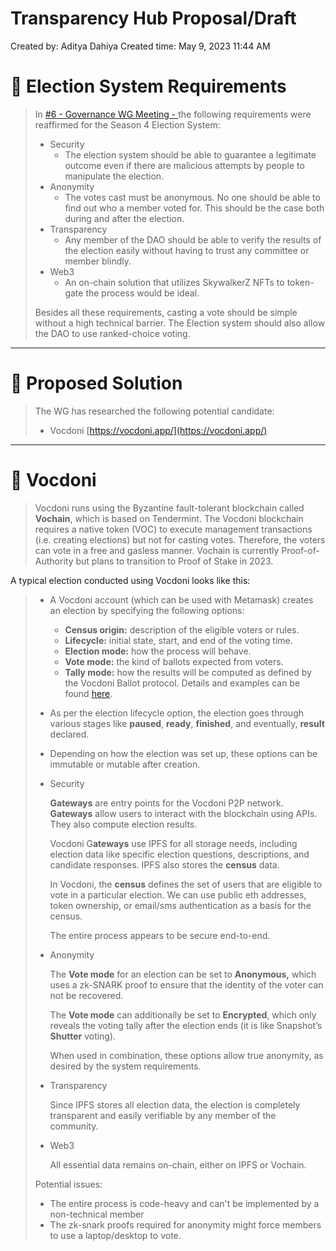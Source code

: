 # Transparency Hub Proposal/Draft

Created by: Aditya Dahiya
Created time: May 9, 2023 11:44 AM

# 👀 Election System Requirements

> In [#6 - Governance WG Meeting - ](../Governance%20WG%20Meetings%208818ea33b54a432ab37717683ebcb05f/#6%20-%20Governance%20WG%20Meeting%20-%20e2cbec625d8e4115a196e85afbbc04c2.md) the following requirements were reaffirmed for the Season 4 Election System:
> 
> - Security
>     - The election system should be able to guarantee a legitimate outcome even if there are malicious attempts by people to manipulate the election.
> - Anonymity
>     - The votes cast must be anonymous. No one should be able to find out who a member voted for. This should be the case both during and after the election.
> - Transparency
>     - Any member of the DAO should be able to verify the results of the election easily without having to trust any committee or member blindly.
> - Web3
>     - An on-chain solution that utilizes SkywalkerZ NFTs to token-gate the process would be ideal.
> 
> Besides all these requirements, casting a vote should be simple without a high technical barrier. The Election system should also allow the DAO to use ranked-choice voting.
> 

---

# 💭 Proposed Solution

> The WG has researched the following potential candidate:
> 
> - Vocdoni [https://vocdoni.app/](https://vocdoni.app/)

---

# 🛫 Vocdoni

> Vocdoni runs using the Byzantine fault-tolerant blockchain called **Vochain**, which is based on Tendermint. The Vocdoni blockchain requires a native token (VOC) to execute management transactions (i.e. creating elections) but not for casting votes. Therefore, the voters can vote in a free and gasless manner. Vochain is currently Proof-of-Authority but plans to transition to Proof of Stake in 2023.

A typical election conducted using Vocdoni looks like this:
> 
> - A Vocdoni account (which can be used with Metamask) creates an election by specifying the following options:
>     - **Census origin:** description of the eligible voters or rules.
>     - **Lifecycle:** initial state, start, and end of the voting time.
>     - **Election mode:** how the process will behave.
>     - **Vote mode:** the kind of ballots expected from voters.
>     - **Tally mode:** how the results will be computed as defined by the Vocdoni Ballot protocol. Details and examples can be found [here](https://blog.aragon.org/vocdoni-ballot-protocol).
> - As per the election lifecycle option, the election goes through various stages like **paused**, **ready**, **finished**, and eventually, **result** declared.
> - Depending on how the election was set up, these options can be immutable or mutable after creation.
> 
> - Security
>     
>     **Gateways** are entry points for the Vocdoni P2P network. **Gateways** allow users to interact with the blockchain using APIs. They also compute election results.
>     
>     Vocdoni G**ateways** use IPFS for all storage needs, including election data like specific election questions, descriptions, and candidate responses. IPFS also stores the **census** data.
>     
>     In Vocdoni, the **census** defines the set of users that are eligible to vote in a particular election. We can use public eth addresses, token ownership, or email/sms authentication as a basis for the census.
>     
>     The entire process appears to be secure end-to-end.
>     
> - Anonymity
>     
>     The **Vote mode** for an election can be set to **Anonymous,** which uses a zk-SNARK proof to ensure that the identity of the voter can not be recovered. 
>     
>     The **Vote mode** can additionally be set to **Encrypted**, which only reveals the voting tally after the election ends (it is like Snapshot’s **Shutter** voting).
>     
>     When used in combination, these options allow true anonymity, as desired by the system requirements.
>     
> - Transparency
>     
>     Since IPFS stores all election data, the election is completely transparent and easily verifiable by any member of the community.
>     
> - Web3
>     
>     All essential data remains on-chain, either on IPFS or Vochain. 
>     
> 
> Potential issues:
> 
> - The entire process is code-heavy and can't be implemented by a non-technical member
> - The zk-snark proofs required for anonymity might force members to use a laptop/desktop to vote.